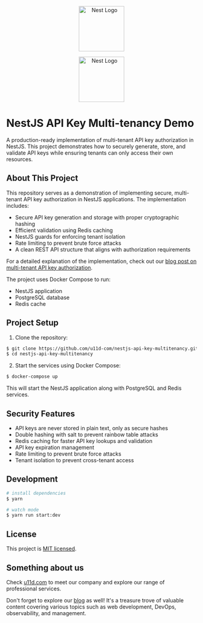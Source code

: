 <p align="center">
  <a href="http://nestjs.com/" target="blank"><img src="https://nestjs.com/img/logo-small.svg" width="120" alt="Nest Logo" /></a>
</p>
<p align="center">
  <a href="https://u11d.com/" target="blank"><img src="https://u11d.com/static/u11d-white-b0b10621fc20805805f23cd6b8c349e0.svg" width="120" alt="Nest Logo" /></a>
</p>

# NestJS API Key Multi-tenancy Demo

A production-ready implementation of multi-tenant API key authorization in NestJS. This project demonstrates how to securely generate, store, and validate API keys while ensuring tenants can only access their own resources.

## About This Project

This repository serves as a demonstration of implementing secure, multi-tenant API key authorization in NestJS applications. The implementation includes:

- Secure API key generation and storage with proper cryptographic hashing
- Efficient validation using Redis caching
- NestJS guards for enforcing tenant isolation
- Rate limiting to prevent brute force attacks
- A clean REST API structure that aligns with authorization requirements

For a detailed explanation of the implementation, check out our [blog post on multi-tenant API key authorization](https://u11d.com/blog/nestjs-multi-tenancy-api-key-authorization).

The project uses Docker Compose to run:

- NestJS application
- PostgreSQL database
- Redis cache

## Project Setup

1. Clone the repository:

```bash
$ git clone https://github.com/u11d-com/nestjs-api-key-multitenancy.git
$ cd nestjs-api-key-multitenancy
```

2. Start the services using Docker Compose:

```bash
$ docker-compose up
```

This will start the NestJS application along with PostgreSQL and Redis services.

## Security Features

- API keys are never stored in plain text, only as secure hashes
- Double hashing with salt to prevent rainbow table attacks
- Redis caching for faster API key lookups and validation
- API key expiration management
- Rate limiting to prevent brute force attacks
- Tenant isolation to prevent cross-tenant access

## Development

```bash
# install dependencies
$ yarn

# watch mode
$ yarn run start:dev
```

## License

This project is [MIT licensed](LICENSE).

## Something about us

Check [u11d.com](https://u11d.com) to meet our company and explore our range of professional services.

Don't forget to explore our [blog](https://u11d.com/blog) as well! It's a treasure trove of valuable content covering various topics such as web development, DevOps, observability, and management.
